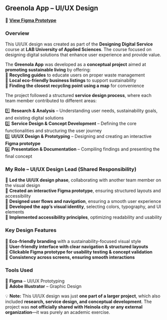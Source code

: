 ## **Greenola App – UI/UX Design**
🔗 **[View Figma Prototype](https://www.figma.com/proto/4xc8uS42UvHHtNp8P1WiKo/Greenola-App-Design?node-id=61-182&p=f&t=LutinrvY0e1yI098-1&scaling=scale-down&content-scaling=fixed&page-id=0%3A1&starting-point-node-id=61%3A182)**  

### **Overview**  
This UI/UX design was created as part of the **Designing Digital Service** course at **LAB University of Applied Sciences**. The course focused on designing digital solutions that enhance user experience and provide value.  

The **Greenola App** was developed as a **conceptual project** aimed at **promoting sustainable living** by offering:  
💜 **Recycling guides** to educate users on proper waste management  
💜 **Local eco-friendly business listings** to support sustainability  
💜 **Finding the closest recycling point using a map** for convenience  

The project followed a structured **service design process**, where each team member contributed to different areas:

1️⃣ **Research & Analysis** – Understanding user needs, sustainability goals, and existing digital solutions  
2️⃣ **Service Design & Concept Development** – Defining the core functionalities and structuring the user journey  
3️⃣ **UI/UX Design & Prototyping** – Designing and creating an interactive **Figma prototype**  
4️⃣ **Presentation & Documentation** – Compiling findings and presenting the final concept  

### **My Role – UI/UX Design Lead (Shared Responsibility)**  
💜 **Led the UI/UX design phase**, collaborating with another team member on the visual design  
💜 **Created an interactive Figma prototype**, ensuring structured layouts and accessibility  
💜 **Designed user flows and navigation**, ensuring a smooth user experience  
💜 **Developed the app’s visual identity**, selecting colors, typography, and UI elements  
💜 **Implemented accessibility principles**, optimizing readability and usability  

### **Key Design Features**  
💜 **Eco-friendly branding** with a sustainability-focused visual style  
💜 **User-friendly interface with clear navigation & structured layouts**  
💜 **Clickable Figma prototype for usability testing & concept validation**  
💜 **Consistency across screens, ensuring smooth interactions**  

### **Tools Used**  
💜 **Figma** – UI/UX Prototyping  
💜 **Adobe Illustrator** – Graphic Design  

💡 **Note:** This UI/UX design was just **one part of a larger project**, which also included **research, service design, and conceptual development**. The project was **not officially shared with Heinola city or any external organization**—it was purely an academic exercise.
